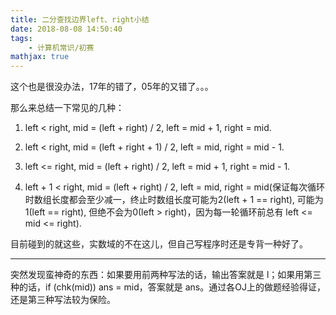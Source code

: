 ```yaml
---
title: 二分查找边界left、right小结
date: 2018-08-08 14:50:40
tags: 
    - 计算机常识/初赛
mathjax: true
---
```


这个也是很没办法，17年的错了，05年的又错了。。。

那么来总结一下常见的几种：

1. left < right, mid = (left + right) / 2, left = mid + 1, right = mid.

2. left < right, mid = (left + right + 1) / 2, left = mid, right = mid - 1.

3. left <= right, mid = (left + right) / 2, left = mid + 1, right = mid - 1.

4. left + 1 < right, mid = (left + right) / 2, left = mid, right = mid(保证每次循环时数组长度都会至少减一，终止时数组长度可能为2(left + 1 == right), 可能为1(left == right), 但绝不会为0(left > right)，因为每一轮循环前总有 left <= mid <= right).

目前碰到的就这些，实数域的不在这儿，但自己写程序时还是专背一种好了。

----

突然发现蛮神奇的东西：如果要用前两种写法的话，输出答案就是 l；如果用第三种的话，if (chk(mid)) ans = mid，答案就是 ans。通过各OJ上的做题经验得证，还是第三种写法较为保险。